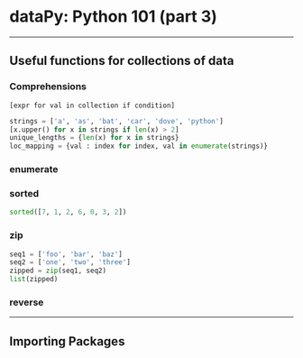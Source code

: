 # dataPy: Python 101 (part 3)

<hr>

## Useful functions for collections of data

### Comprehensions

```[expr for val in collection if condition]```

```python
strings = ['a', 'as', 'bat', 'car', 'dove', 'python']
[x.upper() for x in strings if len(x) > 2]
unique_lengths = {len(x) for x in strings}
loc_mapping = {val : index for index, val in enumerate(strings)}
```

### enumerate

### sorted

```python
sorted([7, 1, 2, 6, 0, 3, 2])
```

### zip

```python
seq1 = ['foo', 'bar', 'baz']
seq2 = ['one', 'two', 'three']
zipped = zip(seq1, seq2)
list(zipped)
```

### reverse

<hr>

## Importing Packages
